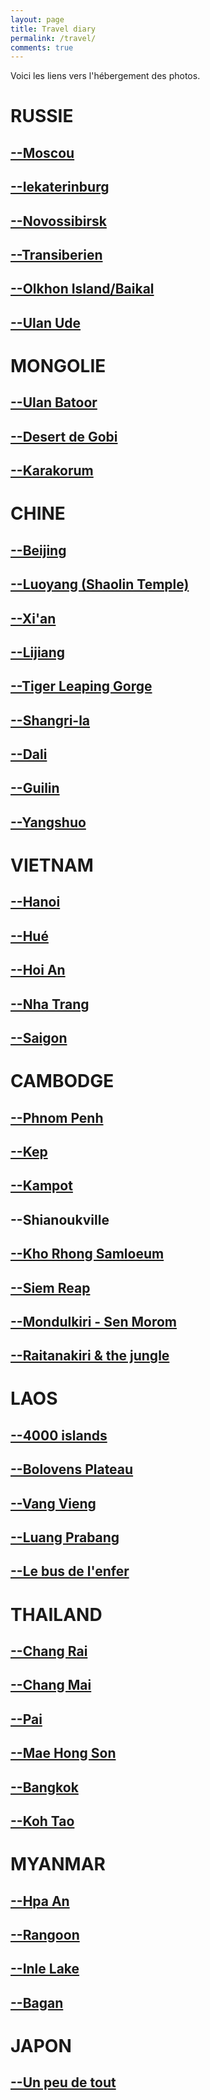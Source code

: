 ```yaml
---
layout: page
title: Travel diary
permalink: /travel/
comments: true
---
```


Voici les liens vers l'hébergement des photos.

<h1>RUSSIE</h1>
<h2> <a href='https://photos.app.goo.gl/9O8f1j0L4XhwBcBj2' target="_blank"> --Moscou</a> </h2>
<h2>  <a href='https://photos.app.goo.gl/ByaexQGwKol17AKx2' target="_blank">--Iekaterinburg</a></h2>
<h2>  <a href='https://photos.app.goo.gl/0goqI245gjwng8xk1' target="_blank">--Novossibirsk</a></h2>
<h2>  <a href='https://photos.app.goo.gl/vWfrAUMnpkqHQWQJ3' target="_blank">--Transiberien</a></h2>
<h2>  <a href='https://photos.app.goo.gl/1Tht7ubjRryeDOdt2' target="_blank">--Olkhon Island/Baikal</a></h2>
<h2>  <a href='https://photos.app.goo.gl/M0LbOUMuP74ceI7C2' target="_blank">--Ulan Ude</a></h2>

<h1>MONGOLIE</h1>
<h2> <a href='https://photos.app.goo.gl/64Ypk9PQ9H8t1Bi13' target="_blank">--Ulan Batoor</a></h2>
<h2> <a href='https://photos.app.goo.gl/3bctxhm7qiyu7jJn1' target="_blank">--Desert de Gobi</a></h2>
<h2> <a href='https://photos.app.goo.gl/aI05pNrnamikam3T2' target="_blank">--Karakorum</a></h2>

<h1>CHINE</h1>
<h2> <a href='https://photos.app.goo.gl/OsZ7TDgwZu6VNMbc2' target="_blank">--Beijing </a></h2>
<h2> <a href='https://photos.app.goo.gl/49aRhMejyQzoEICM2' target="_blank">--Luoyang (Shaolin Temple) </a></h2>
<h2> <a href='https://photos.app.goo.gl/8avijSbLJ2S9SIOH2' target="_blank">--Xi'an</a></h2>
<h2> <a href='https://photos.app.goo.gl/VjGhJxm32wl7ykng2' target="_blank">--Lijiang</a></h2>
<h2> <a href='https://photos.app.goo.gl/sVOdjgniMFH3YfNT2' target="_blank">--Tiger Leaping Gorge</a></h2>
<h2> <a href='https://photos.app.goo.gl/iwF5Ge2JgLOV0ufV2' target="_blank">--Shangri-la</a></h2>
<h2> <a href='https://photos.app.goo.gl/AylFvNNxCTeL8Zq82' target="_blank">--Dali</a></h2>
<h2> <a href='https://photos.app.goo.gl/FwayGAynDOzn5qG92' target="_blank">--Guilin</a></h2>
<h2> <a href='https://photos.app.goo.gl/gmO0aCJmecOopXXd2' target="_blank">--Yangshuo</a></h2>

<h1>VIETNAM</h1>
<h2> <a href='https://photos.app.goo.gl/jFmTufK7KCjgw6D72' target="_blank">--Hanoi</a></h2>
<h2> <a href='https://photos.app.goo.gl/xZbuELV9DjT7biAG2' target="_blank">--Hué</a> </h2>
<h2> <a href='https://photos.app.goo.gl/heoeaCWZiPGDPkih2' target="_blank">--Hoi An </a></h2>
<h2> <a href='https://photos.app.goo.gl/yrsXdaLn5ra6Ha6c2' target="_blank">--Nha Trang </a></h2>
<h2> <a href='https://photos.app.goo.gl/9j8pNZ1djY4u2wFE3' target="_blank">--Saigon </a></h2>

<h1>CAMBODGE</h1>
<h2> <a href='https://photos.app.goo.gl/l4omBhPEqIxZ5E832' target="_blank">--Phnom Penh</a></h2>
<h2> <a href='https://photos.app.goo.gl/77H9tLKQA8CcpXs92' target="_blank">--Kep</a></h2>
<h2> <a href='https://photos.app.goo.gl/lQtZImZdRuDadGbf2' target="_blank">--Kampot</a></h2>
<h2>--Shianoukville</h2>
<h2><a href='https://photos.app.goo.gl/8tCdIrungSjeJj7n2' target="_blank">--Kho Rhong Samloeum</a></h2>
<h2><a href='https://photos.app.goo.gl/YGj4xACzIawEhfVj2' target="_blank">--Siem Reap</a></h2>
<h2><a href='https://photos.app.goo.gl/CP7gOqfHAfItjDH73' target="_blank">--Mondulkiri - Sen Morom</a></h2>
<h2><a href='https://photos.app.goo.gl/aQ31ySgJ2gWPmz623' target="_blank">--Raitanakiri & the jungle</a></h2>

<h1>LAOS</h1>
<h2> <a href='https://photos.app.goo.gl/qV7q65LnwLwbKiYH2' target="_blank">--4000 islands </a></h2>
<h2> <a href='https://photos.app.goo.gl/oyGtrKnQaqt16ZiU2' target="_blank">--Bolovens Plateau </a></h2>
<h2> <a href='https://photos.app.goo.gl/rKtAPyqbUGbXdryH2' target="_blank">--Vang Vieng </a></h2>
<h2> <a  href='https://photos.app.goo.gl/SXbtDQpzzvNf7Ieu1' target="_blank">--Luang Prabang </a></h2>
<h2> <a  href='https://photos.app.goo.gl/2Hv6zrbolrZvdilm2' target="_blank">--Le bus de l'enfer </a></h2>

<h1>THAILAND</h1>
<h2> <a  href='https://photos.app.goo.gl/OrRk7szPSrsfZHD02' target="_blank">--Chang Rai </a></h2>
<h2> <a  href='https://photos.app.goo.gl/lMFgrMQhIKsmmCwF2' target="_blank">--Chang Mai </a></h2>
<h2> <a  href='https://photos.app.goo.gl/N0gw358j748avDdx1' target="_blank">--Pai </a></h2>
<h2> <a  href='https://photos.app.goo.gl/HZMpazaXVniZYcaI2' target="_blank">--Mae Hong Son </a></h2>

<h2> <a  href='https://photos.app.goo.gl/dTWHFXWJdZYK9IM22' target="_blank">--Bangkok </a></h2>
<h2> <a  href='https://photos.app.goo.gl/dHeoOu8oqphPtGCW2' target="_blank">--Koh Tao </a></h2>

<h1>MYANMAR</h1>
<h2> <a  href='https://photos.app.goo.gl/qc6A7bwluzLpwUaq2' target="_blank">--Hpa An </a></h2>
<h2> <a  href='https://photos.app.goo.gl/XdWw0YmrGqga5Yzv1' target="_blank">--Rangoon </a></h2>
<h2> <a  href='https://photos.app.goo.gl/W2Ah0KF04E5kwOai1' target="_blank">--Inle Lake </a></h2>
<h2> <a  href='https://photos.app.goo.gl/HKIAg0wY2CjStahg2' target="_blank">--Bagan </a></h2>

<h1> JAPON </h1>
<h2> <a  href='https://photos.app.goo.gl/tEC5LxpBNKBUoQ2G2' target="_blank">--Un peu de tout </a></h2>
